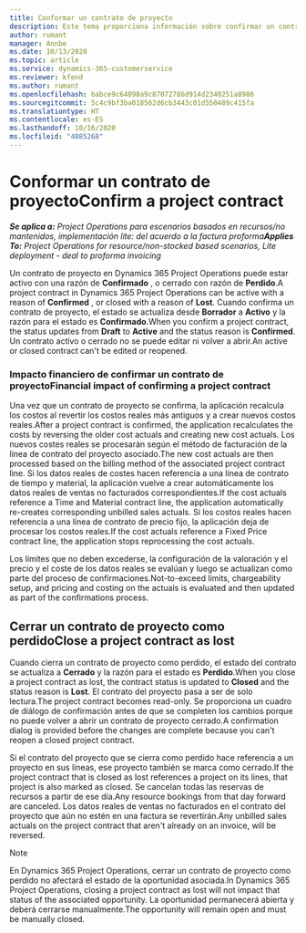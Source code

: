```yaml
---
title: Conformar un contrato de proyecto
description: Este tema proporciona información sobre confirmar un contrato en Project Operations.
author: rumant
manager: Annbe
ms.date: 10/13/2020
ms.topic: article
ms.service: dynamics-365-customerservice
ms.reviewer: kfend
ms.author: rumant
ms.openlocfilehash: babce9c64098a9c87072786d914d2340251a8986
ms.sourcegitcommit: 5c4c9bf3ba018562d6cb3443c01d550489c415fa
ms.translationtype: HT
ms.contentlocale: es-ES
ms.lasthandoff: 10/16/2020
ms.locfileid: "4085268"
---
```

# <a name="confirm-a-project-contract"></a><span data-ttu-id="3e093-103">Conformar un contrato de proyecto</span><span class="sxs-lookup"><span data-stu-id="3e093-103">Confirm a project contract</span></span>

<span data-ttu-id="3e093-104">_**Se aplica a:** Project Operations para escenarios basados en recursos/no mantenidos, implementación lite: del acuerdo a la factura proforma_</span><span class="sxs-lookup"><span data-stu-id="3e093-104">_**Applies To:** Project Operations for resource/non-stocked based scenarios, Lite deployment - deal to proforma invoicing_</span></span>

<span data-ttu-id="3e093-105">Un contrato de proyecto en Dynamics 365 Project Operations puede estar activo con una razón de **Confirmado** , o cerrado con razón de **Perdido**.</span><span class="sxs-lookup"><span data-stu-id="3e093-105">A project contract in Dynamics 365 Project Operations can be active with a reason of **Confirmed** , or closed with a reason of **Lost**.</span></span> <span data-ttu-id="3e093-106">Cuando confirma un contrato de proyecto, el estado se actualiza desde **Borrador** a **Activo** y la razón para el estado es **Confirmado**.</span><span class="sxs-lookup"><span data-stu-id="3e093-106">When you confirm a project contract, the status updates from **Draft** to **Active** and the status reason is **Confirmed**.</span></span> <span data-ttu-id="3e093-107">Un contrato activo o cerrado no se puede editar ni volver a abrir.</span><span class="sxs-lookup"><span data-stu-id="3e093-107">An active or closed contract can't be edited or reopened.</span></span> 

### <a name="financial-impact-of-confirming-a-project-contract"></a><span data-ttu-id="3e093-108">Impacto financiero de confirmar un contrato de proyecto</span><span class="sxs-lookup"><span data-stu-id="3e093-108">Financial impact of confirming a project contract</span></span>

<span data-ttu-id="3e093-109">Una vez que un contrato de proyecto se confirma, la aplicación recalcula los costos al revertir los costos reales más antiguos y a crear nuevos costos reales.</span><span class="sxs-lookup"><span data-stu-id="3e093-109">After a project contract is confirmed, the application recalculates the costs by reversing the older cost actuals and creating new cost actuals.</span></span> <span data-ttu-id="3e093-110">Los nuevos costes reales se procesarán según el método de facturación de la línea de contrato del proyecto asociado.</span><span class="sxs-lookup"><span data-stu-id="3e093-110">The new cost actuals are then processed based on the billing method of the associated project contract line.</span></span> <span data-ttu-id="3e093-111">Si los datos reales de costes hacen referencia a una línea de contrato de tiempo y material, la aplicación vuelve a crear automáticamente los datos reales de ventas no facturados correspondientes.</span><span class="sxs-lookup"><span data-stu-id="3e093-111">If the cost actuals reference a Time and Material contract line, the application automatically re-creates corresponding unbilled sales actuals.</span></span> <span data-ttu-id="3e093-112">Si los costos reales hacen referencia a una línea de contrato de precio fijo, la aplicación deja de procesar los costos reales.</span><span class="sxs-lookup"><span data-stu-id="3e093-112">If the cost actuals reference a Fixed Price contract line, the application stops reprocessing the cost actuals.</span></span>

<span data-ttu-id="3e093-113">Los límites que no deben excederse, la configuración de la valoración y el precio y el coste de los datos reales se evalúan y luego se actualizan como parte del proceso de confirmaciones.</span><span class="sxs-lookup"><span data-stu-id="3e093-113">Not-to-exceed limits, chargeability setup, and pricing and costing on the actuals is evaluated and then updated as part of the confirmations process.</span></span>

## <a name="close-a-project-contract-as-lost"></a><span data-ttu-id="3e093-114">Cerrar un contrato de proyecto como perdido</span><span class="sxs-lookup"><span data-stu-id="3e093-114">Close a project contract as lost</span></span>

<span data-ttu-id="3e093-115">Cuando cierra un contrato de proyecto como perdido, el estado del contrato se actualiza a **Cerrado** y la razón para el estado es **Perdido**.</span><span class="sxs-lookup"><span data-stu-id="3e093-115">When you close a project contract as lost, the contract status is updated to **Closed** and the status reason is **Lost**.</span></span> <span data-ttu-id="3e093-116">El contrato del proyecto pasa a ser de solo lectura.</span><span class="sxs-lookup"><span data-stu-id="3e093-116">The project contract becomes read-only.</span></span> <span data-ttu-id="3e093-117">Se proporciona un cuadro de diálogo de confirmación antes de que se completen los cambios porque no puede volver a abrir un contrato de proyecto cerrado.</span><span class="sxs-lookup"><span data-stu-id="3e093-117">A confirmation dialog is provided before the changes are complete because you can't reopen a closed project contract.</span></span>

<span data-ttu-id="3e093-118">Si el contrato del proyecto que se cierra como perdido hace referencia a un proyecto en sus líneas, ese proyecto también se marca como cerrado.</span><span class="sxs-lookup"><span data-stu-id="3e093-118">If the project contract that is closed as lost references a project on its lines, that project is also marked as closed.</span></span> <span data-ttu-id="3e093-119">Se cancelan todas las reservas de recursos a partir de ese día.</span><span class="sxs-lookup"><span data-stu-id="3e093-119">Any resource bookings from that day forward are canceled.</span></span> <span data-ttu-id="3e093-120">Los datos reales de ventas no facturados en el contrato del proyecto que aún no estén en una factura se revertirán.</span><span class="sxs-lookup"><span data-stu-id="3e093-120">Any unbilled sales actuals on the project contract that aren't already on an invoice, will be reversed.</span></span>

> [!NOTE]
> <span data-ttu-id="3e093-121">En Dynamics 365 Project Operations, cerrar un contrato de proyecto como perdido no afectará el estado de la oportunidad asociada.</span><span class="sxs-lookup"><span data-stu-id="3e093-121">In Dynamics 365 Project Operations, closing a project contract as lost will not impact that status of the associated opportunity.</span></span> <span data-ttu-id="3e093-122">La oportunidad permanecerá abierta y deberá cerrarse manualmente.</span><span class="sxs-lookup"><span data-stu-id="3e093-122">The opportunity will remain open and must be manually closed.</span></span>
